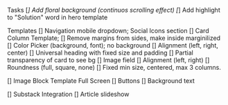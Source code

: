 Tasks
    [*] Add floral background (continuos scrolling effect)
    [*] Add highlight to "Solution" word in hero template

Templates
[] Navigation mobile dropdown; Social Icons section
[] Card Column Template; 
    [] Remove margins from sides, make inside marginilized
    [] Color Picker (background, font); no background
    [] Alignment (left, right, center)
    [] Universal heading with fixed size and padding
    [] Partial transparency of card to see bg
    [] Image field
        [] Alignment (left, right)
        [] Roundness (full, square, none)
    [] Fixed min size, centered, max 3 columns.

[] Image Block Template Full Screen
    [] Buttons
    [] Background text

[] Substack Integration
    [] Article slideshow
